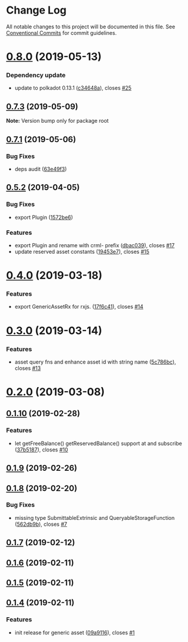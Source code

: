 # Change Log

All notable changes to this project will be documented in this file.
See [Conventional Commits](https://conventionalcommits.org) for commit guidelines.

# [0.8.0](https://bitbucket.org/centralitydev/cennznet-js-generic-asset/compare/v0.7.3...v0.8.0) (2019-05-13)


### Dependency update

* update to polkadot 0.13.1 ([c34648a](https://bitbucket.org/centralitydev/cennznet-js-generic-asset/commits/c34648a)), closes [#25](https://bitbucket.org/centralitydev/cennznet-js-generic-asset/issue/25)





## [0.7.3](https://bitbucket.org/centralitydev/cennznet-js-generic-asset/compare/v0.7.1...v0.7.3) (2019-05-09)

**Note:** Version bump only for package root





## [0.7.1](https://bitbucket.org/centralitydev/cennznet-js-generic-asset/compare/v0.7.0...v0.7.1) (2019-05-06)


### Bug Fixes

* deps audit ([63e49f3](https://bitbucket.org/centralitydev/cennznet-js-generic-asset/commits/63e49f3))





## [0.5.2](https://bitbucket.org/centralitydev/cennznet-js-generic-asset/compare/v0.5.1...v0.5.2) (2019-04-05)


### Bug Fixes

* export Plugin ([1572be6](https://bitbucket.org/centralitydev/cennznet-js-generic-asset/commits/1572be6))


### Features

* export Plugin and rename with crml- prefix ([dbac039](https://bitbucket.org/centralitydev/cennznet-js-generic-asset/commits/dbac039)), closes [#17](https://bitbucket.org/centralitydev/cennznet-js-generic-asset/issue/17)
* update reserved asset constants ([19453e7](https://bitbucket.org/centralitydev/cennznet-js-generic-asset/commits/19453e7)), closes [#15](https://bitbucket.org/centralitydev/cennznet-js-generic-asset/issue/15)



# [0.4.0](https://bitbucket.org/centralitydev/cennznet-js-generic-asset/compare/v0.3.0...v0.4.0) (2019-03-18)


### Features

* export GenericAssetRx for rxjs. ([17f6c41](https://bitbucket.org/centralitydev/cennznet-js-generic-asset/commits/17f6c41)), closes [#14](https://bitbucket.org/centralitydev/cennznet-js-generic-asset/issue/14)



# [0.3.0](https://bitbucket.org/centralitydev/cennznet-js-generic-asset/compare/v0.2.0...v0.3.0) (2019-03-14)


### Features

* asset query fns and enhance asset id with string name ([5c786bc](https://bitbucket.org/centralitydev/cennznet-js-generic-asset/commits/5c786bc)), closes [#13](https://bitbucket.org/centralitydev/cennznet-js-generic-asset/issue/13)



# [0.2.0](https://bitbucket.org/centralitydev/cennznet-js-generic-asset/compare/v0.1.10...v0.2.0) (2019-03-08)



## [0.1.10](https://bitbucket.org/centralitydev/cennznet-js-generic-asset/compare/v0.1.9...v0.1.10) (2019-02-28)


### Features

* let getFreeBalance() getReservedBalance() support at and subscribe ([37b5187](https://bitbucket.org/centralitydev/cennznet-js-generic-asset/commits/37b5187)), closes [#10](https://bitbucket.org/centralitydev/cennznet-js-generic-asset/issue/10)



## [0.1.9](https://bitbucket.org/centralitydev/cennznet-js-generic-asset/compare/v0.1.8...v0.1.9) (2019-02-26)



## [0.1.8](https://bitbucket.org/centralitydev/cennznet-js-generic-asset/compare/v0.1.7...v0.1.8) (2019-02-20)


### Bug Fixes

* missing type SubmittableExtrinsic and QueryableStorageFunction ([562db9b](https://bitbucket.org/centralitydev/cennznet-js-generic-asset/commits/562db9b)), closes [#7](https://bitbucket.org/centralitydev/cennznet-js-generic-asset/issue/7)



## [0.1.7](https://bitbucket.org/centralitydev/cennznet-js-generic-asset/compare/v0.1.6...v0.1.7) (2019-02-12)



## [0.1.6](https://bitbucket.org/centralitydev/cennznet-js-generic-asset/compare/v0.1.5...v0.1.6) (2019-02-11)



## [0.1.5](https://bitbucket.org/centralitydev/cennznet-js-generic-asset/compare/v0.1.4...v0.1.5) (2019-02-11)



## [0.1.4](https://bitbucket.org/centralitydev/cennznet-js-generic-asset/compare/09a9116...v0.1.4) (2019-02-11)


### Features

* init release for generic asset ([09a9116](https://bitbucket.org/centralitydev/cennznet-js-generic-asset/commits/09a9116)), closes [#1](https://bitbucket.org/centralitydev/cennznet-js-generic-asset/issue/1)
